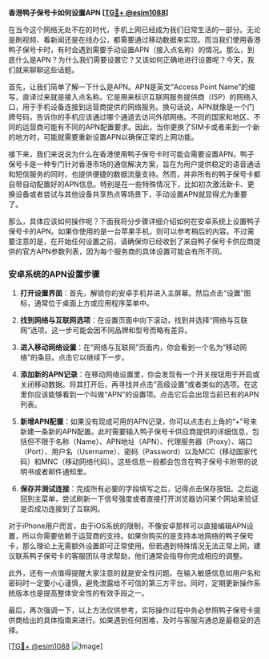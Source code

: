 **香港鸭子保号卡如何设置APN [[TG💪+ @esim1088](https://t.me/s/esim1088)]**

在当今这个网络无处不在的时代，手机上网已经成为我们日常生活的一部分。无论是刷视频、看新闻还是在线办公，都需要通过移动数据来实现。而当我们使用香港鸭子保号卡时，有时会遇到需要手动设置APN（接入点名称）的情况。那么，到底什么是APN？为什么我们需要设置它？又该如何正确地进行设置呢？今天，我们就来聊聊这些话题。

首先，让我们简单了解一下什么是APN。APN是英文“Access Point Name”的缩写，直译过来就是接入点名称。它是用来标识互联网服务提供商（ISP）的网络入口，用于手机设备连接到运营商提供的网络服务。换句话说，APN就像是一个门牌号码，告诉你的手机应该通过哪个通道去访问外部网络。不同的国家和地区、不同的运营商可能有不同的APN配置要求。因此，当你更换了SIM卡或者来到一个新的地方时，可能就需要重新设置APN以确保正常的上网功能。

接下来，我们来说说为什么在香港使用鸭子保号卡时可能会需要设置APN。鸭子保号卡是一种专门针对香港市场的通信解决方案，旨在为用户提供稳定的语音通话和短信服务的同时，也提供便捷的数据流量支持。然而，并非所有的鸭子保号卡都自带自动配置好的APN信息。特别是在一些特殊情况下，比如初次激活新卡、更换设备或者尝试与其他设备共享热点等场景下，手动设置APN就显得尤为重要了。

那么，具体应该如何操作呢？下面我将分步骤详细介绍如何在安卓系统上设置鸭子保号卡的APN。如果你使用的是一台苹果手机，则可以参考稍后的内容。不过需要注意的是，在开始任何设置之前，请确保你已经收到了来自鸭子保号卡供应商提供的官方APN参数列表，因为每个服务商的具体设置可能会有所不同。

### 安卓系统的APN设置步骤

1. **打开设置界面**：首先，解锁你的安卓手机并进入主屏幕。然后点击“设置”图标，通常位于桌面上方或应用程序菜单中。
   
2. **找到网络与互联网选项**：在设置页面中向下滚动，找到并选择“网络与互联网”选项。这一步可能会因不同品牌和型号而略有差异。

3. **进入移动网络设置**：在“网络与互联网”页面内，你会看到一个名为“移动网络”的条目。点击它以继续下一步。

4. **添加新的APN记录**：在移动网络设置里，你会发现有一个开关按钮用于开启或关闭移动数据。将其打开后，再寻找并点击“高级设置”或者类似的选项。在这里你应该能够看到一个叫做“APN”的设置项。点击它后会出现当前已有的APN列表。

5. **新增APN配置**：如果没有现成可用的APN记录，你可以点击右上角的“+”号来新建一条新的APN配置。此时需要输入鸭子保号卡供应商提供的详细信息，包括但不限于名称（Name）、APN地址（APN）、代理服务器（Proxy）、端口（Port）、用户名（Username）、密码（Password）以及MCC（移动国家代码）和MNC（移动网络代码）。这些信息一般都会包含在鸭子保号卡附带的说明书或者邮件通知里。

6. **保存并测试连接**：完成所有必要的字段填写之后，记得点击保存按钮。之后返回到主菜单，尝试刷新一下信号强度或者直接打开浏览器访问某个网站来验证是否成功连接到了互联网。

对于iPhone用户而言，由于iOS系统的限制，不像安卓那样可以直接编辑APN设置，所以你需要依赖于运营商的支持。如果你购买的是支持本地网络的鸭子保号卡，那么理论上无需额外设置即可正常使用。但若遇到特殊情况无法正常上网，建议联系鸭子保号卡的客服团队寻求帮助，他们通常会指导你完成相应的调整。

此外，还有一点值得提醒大家注意的就是安全性问题。在输入敏感信息如用户名和密码时一定要小心谨慎，避免泄露给不可信的第三方平台。同时，定期更新操作系统版本也是提高整体安全性的有效手段之一。

最后，再次强调一下，以上方法仅供参考，实际操作过程中务必参照鸭子保号卡提供商给出的具体指南来进行。如果遇到任何困难，及时与客服沟通总是最稳妥的选择。

[[TG💪+ @esim1088](https://t.me/s/esim1088) ![Image](https://i.postimg.cc/4NQfJmqS/Snipaste-2025-05-13-00-14-12.png)]